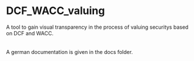 # DCF_WACC_valuing
A tool to gain visual transparency in the process of valuing securitys based on DCF and WACC.<br/><br/><br/>
A german documentation is given in the docs folder.
